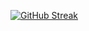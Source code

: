 [![GitHub Streak](https://streak-stats.demolab.com?user=ofKAce&theme=dark)](https://git.io/streak-stats)

